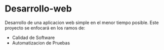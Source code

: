# Desarrollo-web
Desarrollo de una aplicacion web simple en el menor tiempo posible.
Este proyecto se enfocará en los ramos de:
- Calidad de Software
- Automatizacion de Pruebas
